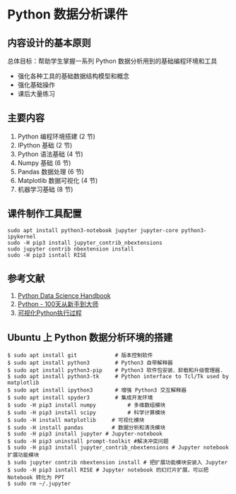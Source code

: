 # Python 数据分析课件

## 内容设计的基本原则

总体目标：帮助学生掌握一系列 Python 数据分析用到的基础编程环境和工具

* 强化各种工具的基础数据结构模型和概念
* 强化基础操作
* 课后大量练习


## 主要内容

1. Python 编程环境搭建 (2 节)
1. IPython 基础 (2 节)
1. Python 语法基础 (4 节)
1. Numpy 基础 (6 节)
1. Pandas 数据处理 (6 节)
1. Matplotlib 数据可视化 (4 节)
1. 机器学习基础 (8 节)

## 课件制作工具配置

```
sudo apt install python3-notebook jupyter jupyter-core python3-ipykernel
sudo -H pip3 install jupyter_contrib_nbextensions 
sudo jupyter contrib nbextension install
sudo -H pip3 isntall RISE
```


## 参考文献

1. [Python Data Science Handbook](https://github.com/jakevdp/PythonDataScienceHandbook)
1. [Python - 100天从新手到大师](https://github.com/jackfrued/Python-100-Days)
1. [可视化Python执行过程](http://www.pythontutor.com/visualize.html#mode=edit)

## Ubuntu 上 Python 数据分析环境的搭建

```
$ sudo apt install git            # 版本控制软件
$ sudo apt install python3        # Python3 自带解释器
$ sudo apt install python3-pip    # Python3 软件包安装、卸载和升级管理器.
$ sudo apt install python3-tk     # Python interface to Tcl/Tk used by matplotlib 
$ sudo apt install ipython3       # 增强 Python3 交互解释器
$ sudo apt install spyder3        # 集成开发环境
$ sudo -H pip3 install numpy          # 多维数组模块
$ sudo -H pip3 install scipy          # 科学计算模块 
$ sudo -H install matplotlib     # 可视化模块
$ sudo -H install pandas         # 数据分析和清洗模块
$ sudo -H pip3 install jupyter # Jupyter-notebook 
$ sudo -H pip3 uninstall prompt-toolkit #解决冲突问题
$ sudo -H pip3 install jupyter_contrib_nbextensions # Jupyter notebook 扩展功能模块
$ sudo jupyter contrib nbextension install # 把扩展功能模块安装入 Jupyter
$ sudo -H pip3 isntall RISE # Jupyter notebook 的幻灯片扩展，可以把 Notebook 转化为 PPT
$ sudo rm ~/.jupyter
```


